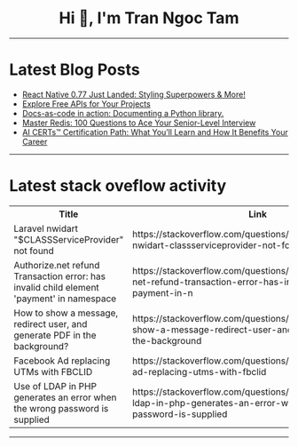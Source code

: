<h1 align="center">Hi 👋, I'm Tran Ngoc Tam</h1>

---

# Latest Blog Posts 
<!-- BLOG-POST-LIST:START -->
- [React Native 0.77 Just Landed: Styling Superpowers &amp; More!](https://dev.to/mitchiemt11/react-native-077-just-landed-styling-superpowers-more-3350)
- [Explore Free APIs for Your Projects](https://dev.to/divyeshvekariya/explore-free-apis-for-your-projects-424p)
- [Docs-as-code in action: Documenting a Python library.](https://dev.to/emiloju/docs-as-code-in-action-documenting-a-python-library-4pbe)
- [Master Redis: 100 Questions to Ace Your Senior-Level Interview](https://dev.to/abhay_yt_52a8e72b213be229/master-redis-100-questions-to-ace-your-senior-level-interview-2iod)
- [AI CERTs™ Certification Path: What You’ll Learn and How It Benefits Your Career](https://dev.to/skillboosttrainer/ai-certs-certification-path-what-youll-learn-and-how-it-benefits-your-career-2n39)
<!-- BLOG-POST-LIST:END -->

---

# Latest stack oveflow activity
<table>
  <tr><th>Title</th><th>Link</th></tr>
  <!-- STACKOVERFLOW:START --><tr><td>Laravel nwidart &quot;$CLASSServiceProvider&quot; not found</td><td>https://stackoverflow.com/questions/79377380/laravel-nwidart-classserviceprovider-not-found</td></tr><tr><td>Authorize.net refund Transaction error: has invalid child element &#39;payment&#39; in namespace</td><td>https://stackoverflow.com/questions/79377299/authorize-net-refund-transaction-error-has-invalid-child-element-payment-in-n</td></tr><tr><td>How to show a message, redirect user, and generate PDF in the background?</td><td>https://stackoverflow.com/questions/79377175/how-to-show-a-message-redirect-user-and-generate-pdf-in-the-background</td></tr><tr><td>Facebook Ad replacing UTMs with FBCLID</td><td>https://stackoverflow.com/questions/79377168/facebook-ad-replacing-utms-with-fbclid</td></tr><tr><td>Use of LDAP in PHP generates an error when the wrong password is supplied</td><td>https://stackoverflow.com/questions/79377125/use-of-ldap-in-php-generates-an-error-when-the-wrong-password-is-supplied</td></tr><!-- STACKOVERFLOW:END -->
</table>

---


